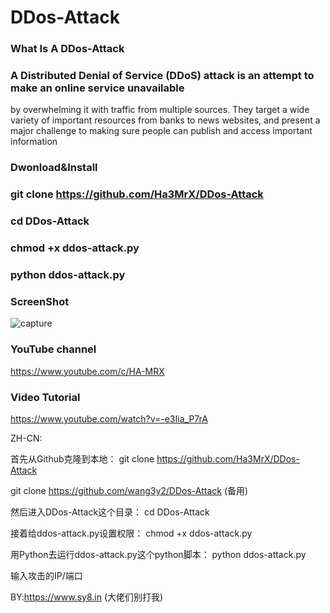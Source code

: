 # DDos-Attack 
### What Is A DDos-Attack

### A Distributed Denial of Service (DDoS) attack is an attempt to make an online service unavailable 
by overwhelming it with traffic from multiple sources. They target a wide variety of important resources
from banks to news websites, and present a major challenge to making sure people can publish and access important information

### Dwonload&Install

### git clone https://github.com/Ha3MrX/DDos-Attack

### cd DDos-Attack

### chmod +x ddos-attack.py

### python ddos-attack.py

### ScreenShot 

![capture](https://user-images.githubusercontent.com/33704360/38769260-91bfc362-3fb4-11e8-86c6-d5a3ca13c31a.PNG)

### YouTube channel

https://www.youtube.com/c/HA-MRX

### Video Tutorial

https://www.youtube.com/watch?v=-e3Iia_P7rA


ZH-CN:

首先从Github克隆到本地：
git clone https://github.com/Ha3MrX/DDos-Attack

git clone https://github.com/wang3y2/DDos-Attack (备用)

然后进入DDos-Attack这个目录：
cd DDos-Attack

接着给ddos-attack.py设置权限：
chmod +x ddos-attack.py

用Python去运行ddos-attack.py这个python脚本：
python ddos-attack.py

输入攻击的IP/端口 

BY:https://www.sy8.in (大佬们别打我)
